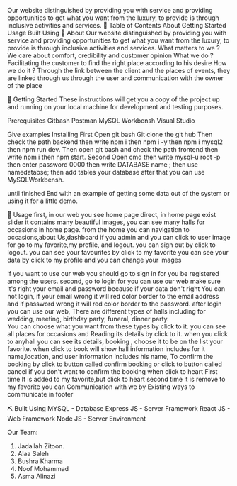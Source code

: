 Our website distinguished by providing you with service and providing opportunities to get what you want from the luxury, to provide is through inclusive activities and services.
📝 Table of Contents
About
Getting Started
Usage
Built Using
🧐 About
Our website distinguished by providing you with service and providing opportunities to get what you want from the luxury, to provide is through inclusive activities and services.
What matters to we ?
We care about comfort, credibility and customer opinion
What we do ?
Facilitating the customer to find the right place according to his desire
How we do it ?
Through the link between the client and the places of events, they are linked through us through the user and communication with the owner of the place

🏁 Getting Started
These instructions will get you a copy of the project up and running on your local machine for development and testing purposes.

Prerequisites
Gitbash
Postman
MySQL Workbensh
Visual Studio

Give examples
Installing
First
 Open git bash
Git clone the git hub
Then check the path backend then write npm i then npm i -y then npm i mysql2 then  npm run dev.
Then open git bash and check the path frontend then write npm i then  npm start.
Second
Open cmd then write mysql-u root -p then enter password 0000 then write DATABASE name ; then use namedatabse;  then add tables your database after that you can use MySQLWorkbensh.

until finished
End with an example of getting some data out of the system or using it for a little demo.

🎈 Usage
first, in our web you see home page direct, in home page exist slider it contains many beautiful images, you can see many halls for occasions in home page.
from the home you can navigation to occasions,about Us,dashboard if you admin and you can click to  user image for go to my favorite,my profile, and logout.
you can sign out by click to logout.
 you can see  your favourites by click to my favorite
you can see your data by click to my profile and you can change your images
	
 if you want to  use our web  you should go to sign in for you be registered among the users.
second, go to login for you can use our web make sure it's right  your email and  password because if your data don't right You can not login, if your email wrong it will red color border  to the email  address and if password wrong it will red color border  to the password.
after login you  can use our web,
There are different types of halls including for wedding, meeting, birthday party, funeral, dinner party.  
You can choose what you want from these types by click to it. you can see all places for occasions and Reading its details by click to it.
when you click to anyhall you can see its details, booking , choose it to be on the list your favorite.
when click to book will show hall information  includes for it name,location, and user information includes his name, To confirm the booking by click to button called confirm booking or click to button called cancel if you don't want to confirm the booking 
when click to heart  First time It is added to my favorite,but click to heart second time it is remove to my favorite
you can Communication with we by Existing ways to communicate in footer


⛏️ Built Using
MYSQL - Database
Express JS - Server Framework
React JS - Web Framework
Node JS - Server Environment

Our Team:
1. Jadallah Zitoon.
2. Alaa Saleh
3. Bushra Kharma
4. Noof Mohammad
5. Asma Alinazi
